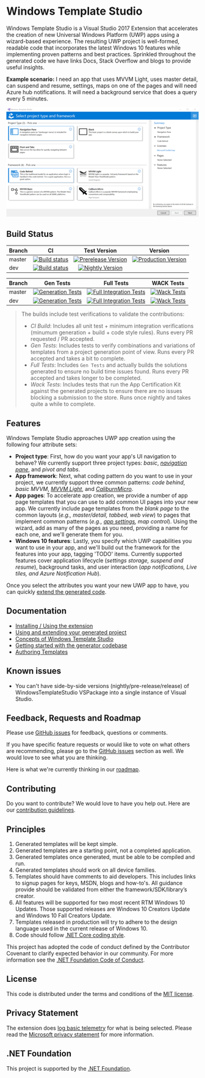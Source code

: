 # Windows Template Studio

Windows Template Studio is a Visual Studio 2017 Extension that accelerates the creation of new Universal Windows Platform (UWP) apps using a wizard-based experience. The resulting UWP project is well-formed, readable code that incorporates the latest Windows 10 features while implementing proven patterns and best practices. Sprinkled throughout the generated code we have links Docs, Stack Overflow and blogs to provide useful insights.

**Example scenario:**
I need an app that uses MVVM Light, uses master detail, can suspend and resume, settings, maps on one of the pages and will need Azure hub notifications.   It will need a background service that does a query every 5 minutes.

![Windows Template Studio screenshot](docs/resources/getting-started/WTS%20-%20Project%20Type%20and%20Framework.png)

## Build Status


|Branch   |CI                |Test Version|Version|
|:--------|:----------------:|:---------------:|:---------------:|
|master|[![Build status](https://ci.appveyor.com/api/projects/status/nf8r35r45o4yqbqs/branch/master?svg=true)](https://ci.appveyor.com/project/ralarcon/windowstemplatestudio/branch/master)|[![Prerelease Version](https://wtsrepository.blob.core.windows.net/badges/img.prerelease.version.svg)](https://github.com/Microsoft/WindowsTemplateStudio/blob/master/docs/getting-started-extension.md#nightly--pre-release-feeds-for-windows-template-studio) |[![Production Version](https://wtsrepository.blob.core.windows.net/badges/img.release.version.svg)](https://marketplace.visualstudio.com/items?itemName=WASTeamAccount.WindowsTemplateStudio)|
|dev|[![Build status](https://ci.appveyor.com/api/projects/status/nf8r35r45o4yqbqs/branch/dev?svg=true)](https://ci.appveyor.com/project/ralarcon/windowstemplatestudio/branch/dev)|[![Nightly Version](https://wtsrepository.blob.core.windows.net/badges/img.nightly.version.svg)](https://github.com/Microsoft/WindowsTemplateStudio/blob/master/docs/getting-started-extension.md#nightly--pre-release-feeds-for-windows-template-studio)||



|Branch   |Gen Tests        |Full Tests       |WACK Tests       |
|:--------|:---------------:|:---------------:|:---------------:|
|master|[![Generation Tests](https://winappstudio.visualstudio.com/_apis/public/build/definitions/5c80cfe7-3bfb-4799-9d04-803c84df7a60/141/badge)](https://winappstudio.visualstudio.com/DefaultCollection/Vegas/_build/index?definitionId=141)|[![Full Integration Tests](https://winappstudio.visualstudio.com/_apis/public/build/definitions/5c80cfe7-3bfb-4799-9d04-803c84df7a60/129/badge)](https://winappstudio.visualstudio.com/DefaultCollection/Vegas/_build/index?definitionId=129)|[![Wack Tests](https://winappstudio.visualstudio.com/DefaultCollection/_apis/public/build/definitions/5c80cfe7-3bfb-4799-9d04-803c84df7a60/144/badge)](https://winappstudio.visualstudio.com/DefaultCollection/Vegas/_build/index?definitionId=144)
|dev|[![Generation Tests](https://winappstudio.visualstudio.com/_apis/public/build/definitions/5c80cfe7-3bfb-4799-9d04-803c84df7a60/135/badge)](https://winappstudio.visualstudio.com/DefaultCollection/Vegas/_build/index?definitionId=135)|[![Full Integration Tests](https://winappstudio.visualstudio.com/_apis/public/build/definitions/5c80cfe7-3bfb-4799-9d04-803c84df7a60/128/badge)](https://winappstudio.visualstudio.com/DefaultCollection/Vegas/_build/index?definitionId=128)|[![Wack Tests](https://winappstudio.visualstudio.com/DefaultCollection/_apis/public/build/definitions/5c80cfe7-3bfb-4799-9d04-803c84df7a60/142/badge)](https://winappstudio.visualstudio.com/DefaultCollection/Vegas/_build/index?definitionId=142)



> The builds include test verifications to validate the contributions:
> * *CI Build*: Includes all unit test + minimum integration verifications (minumum generation + build + code style rules). Runs every PR requested / PR accepted.
> * *Gen Tests*: Includes tests to verify combinations and variations of templates from a project generation point of view. Runs every PR accepted and takes a bit to complete.
> * *Full Tests*: Includes `Gen Tests` and actually builds the solutions generated to ensure no build time issues found. Runs every PR accepted and takes longer to be completed. 
> * *Wack Tests*: Includes tests that run the App Certification Kit against the generated projects to ensure there are no issues blocking a submission to the store. Runs once nightly and takes quite a while to complete. 

## Features

Windows Template Studio approaches UWP app creation using the following four attribute sets:

* **Project type**: First, how do you want your app's UI navigation to behave? We currently support three project types: *basic*, *[navigation pane](docs/projectTypes/navigationpane.md)*, and *pivot and tabs*.
* **App framework**: Next, what coding pattern do you want to use in your project, we currently support three common patterns: *code behind*, *basic MVVM*, *[MVVM Light](http://www.mvvmlight.net/)*, and *[CaliburnMicro](https://caliburnmicro.com/)*.
* **App pages**: To accelerate app creation, we provide a number of app page templates that you can use to add common UI pages into your new app. We currently include page templates from the *blank page* to the common layouts (*e.g., master/detail, tabbed, web view*) to pages that implement common patterns (*e.g., [app settings](docs/pages/settings.md), map control*). Using the wizard, add as many of the pages as you need, providing a name for each one, and we'll generate them for you.
* **Windows 10 features**: Lastly, you specify which UWP capabilities you want to use in your app, and we'll build out the framework for the features into your app, tagging 'TODO' items. Currently supported features cover application lifecycle (*settings storage, suspend and resume*), background tasks, and user interaction (*app notifications, Live tiles, and Azure Notification Hub*).

Once you select the attributes you want your new UWP app to have, you can quickly [extend the generated code](docs/getting-started-endusers.md).

## Documentation

* [Installing / Using the extension](docs/getting-started-extension.md)
* [Using and extending your generated project](docs/getting-started-endusers.md)
* [Concepts of Windows Template Studio](docs/readme.md)
* [Getting started with the generator codebase](docs/getting-started-developers.md)
* [Authoring Templates](docs/templates.md)

## Known issues

* You can't have side-by-side versions (nightly/pre-release/release) of WindowsTemplateStudio VSPackage into a single instance of Visual Studio.

## Feedback, Requests and Roadmap

Please use [GitHub issues](https://github.com/Microsoft/WindowsTemplateStudio/issues) for feedback, questions or comments.

If you have specific feature requests or would like to vote on what others are recommending, please go to the [GitHub issues](https://github.com/Microsoft/WindowsTemplateStudio/issues) section as well.  We would love to see what you are thinking.

Here is what we're currently thinking in our [roadmap](docs/roadmap.md).

## Contributing

Do you want to contribute? We would love to have you help out.  Here are our [contribution guidelines](CONTRIBUTING.md).

## Principles

1. Generated templates will be kept simple.
1. Generated templates are a starting point, not a completed application.
1. Generated templates once generated, must be able to be compiled and run.
1. Generated templates should work on all device families.
1. Templates should have comments to aid developers.  This includes links to signup pages for keys, MSDN, blogs and how-to's.  All guidance provide should be validated from either the framework/SDK/library’s creator.
1. All features will be supported for two most recent RTM Windows 10 Updates. Those supported releases are Windows 10 Creators Update and Windows 10 Fall Creators Update.
1. Templates released in production will try to adhere to the design language used in the current release of Windows 10.
1. Code should follow [.NET Core coding style](https://github.com/dotnet/corefx/blob/master/Documentation/coding-guidelines/coding-style.md).

This project has adopted the code of conduct defined by the Contributor Covenant to clarify expected behavior in our community.
For more information see the [.NET Foundation Code of Conduct](https://dotnetfoundation.org/code-of-conduct).

## License

This code is distributed under the terms and conditions of the [MIT license](LICENSE.md).

## Privacy Statement

The extension does [log basic telemetry](docs/telemetry.md) for what is being selected. Please read the [Microsoft privacy statement](http://go.microsoft.com/fwlink/?LinkId=521839) for more information.

## .NET Foundation

This project is supported by the [.NET Foundation](https://dotnetfoundation.org).

